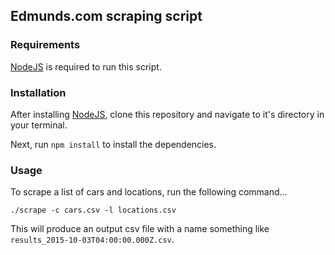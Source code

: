 ## Edmunds.com scraping script

### Requirements

[NodeJS](https://nodejs.org/en/) is required to run this script.

### Installation

After installing [NodeJS](https://nodejs.org/en/), clone this repository and
navigate to it's directory in your terminal.

Next, run `npm install` to install the dependencies.

### Usage

To scrape a list of cars and locations, run the following command...

```shell
./scrape -c cars.csv -l locations.csv
```

This will produce an output csv file with a name something like `results_2015-10-03T04:00:00.000Z.csv`.
